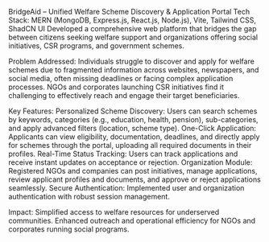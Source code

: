 BridgeAid – Unified Welfare Scheme Discovery & Application Portal
Tech Stack: MERN (MongoDB, Express.js, React.js, Node.js), Vite, Tailwind CSS, ShadCN UI
Developed a comprehensive web platform that bridges the gap between citizens seeking welfare support and organizations offering social initiatives, CSR programs, and government schemes.

Problem Addressed:
Individuals struggle to discover and apply for welfare schemes due to fragmented information across websites, newspapers, and social media, often missing deadlines or facing complex application processes.
NGOs and corporates launching CSR initiatives find it challenging to effectively reach and engage their target beneficiaries.

Key Features:
Personalized Scheme Discovery: Users can search schemes by keywords, categories (e.g., education, health, pension), sub-categories, and apply advanced filters (location, scheme type).
One-Click Application: Applicants can view eligibility, documentation, deadlines, and directly apply for schemes through the portal, uploading all required documents in their profiles.
Real-Time Status Tracking: Users can track applications and receive instant updates on acceptance or rejection.
Organization Module: Registered NGOs and companies can post initiatives, manage applications, review applicant profiles and documents, and approve or reject applications seamlessly.
Secure Authentication: Implemented user and organization authentication with robust session management.

Impact:
Simplified access to welfare resources for underserved communities.
Enhanced outreach and operational efficiency for NGOs and corporates running social programs.

